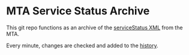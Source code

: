 # MTA Service Status Archive

This git repo functions as an archive of the [serviceStatus XML](http://web.mta.info/status/serviceStatus.txt) from the MTA.

Every minute, changes are checked and added to the [history](https://github.com/talos/mta-service-status-archive/commits/master).
